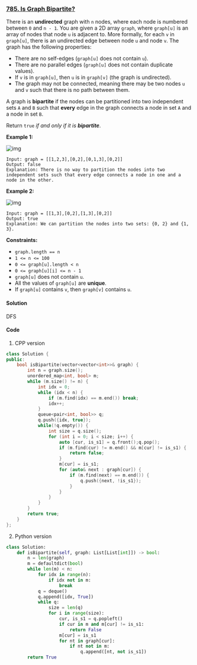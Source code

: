 ### [785. Is Graph Bipartite?](https://leetcode.com/problems/is-graph-bipartite/)

There is an **undirected** graph with `n` nodes, where each node is numbered between `0` and `n - 1`. You are given a 2D array `graph`, where `graph[u]` is an array of nodes that node `u` is adjacent to. More formally, for each `v` in `graph[u]`, there is an undirected edge between node `u` and node `v`. The graph has the following properties:

- There are no self-edges (`graph[u]` does not contain `u`).
- There are no parallel edges (`graph[u]` does not contain duplicate values).
- If `v` is in `graph[u]`, then `u` is in `graph[v]` (the graph is undirected).
- The graph may not be connected, meaning there may be two nodes `u` and `v` such that there is no path between them.

A graph is **bipartite** if the nodes can be partitioned into two independent sets `A` and `B` such that **every** edge in the graph connects a node in set `A` and a node in set `B`.

Return `true` *if and only if it is **bipartite***.

 

**Example 1:**

![img](https://assets.leetcode.com/uploads/2020/10/21/bi2.jpg)

```
Input: graph = [[1,2,3],[0,2],[0,1,3],[0,2]]
Output: false
Explanation: There is no way to partition the nodes into two independent sets such that every edge connects a node in one and a node in the other.
```

**Example 2:**

![img](https://assets.leetcode.com/uploads/2020/10/21/bi1.jpg)

```
Input: graph = [[1,3],[0,2],[1,3],[0,2]]
Output: true
Explanation: We can partition the nodes into two sets: {0, 2} and {1, 3}.
```

 

**Constraints:**

- `graph.length == n`
- `1 <= n <= 100`
- `0 <= graph[u].length < n`
- `0 <= graph[u][i] <= n - 1`
- `graph[u]` does not contain `u`.
- All the values of `graph[u]` are **unique**.
- If `graph[u]` contains `v`, then `graph[v]` contains `u`.

#### Solution

DFS

#### Code

1. CPP version

```c++
class Solution {
public:
    bool isBipartite(vector<vector<int>>& graph) {
        int n = graph.size();
        unordered_map<int, bool> m;
        while (m.size() != n) {
            int idx = 0;
            while (idx < n) {
                if (m.find(idx) == m.end()) break;
                idx++;
            }
            queue<pair<int, bool>> q;
            q.push({idx, true});
            while(!q.empty()) {
                int size = q.size();
                for (int i = 0; i < size; i++) {
                    auto [cur, is_s1] = q.front();q.pop();
                    if (m.find(cur) != m.end() && m[cur] != is_s1) {
                        return false;
                    }
                    m[cur] = is_s1;
                    for (auto& next : graph[cur]) {
                        if (m.find(next) == m.end()) {
                            q.push({next, !is_s1});
                        }
                    }
                }
            }
        } 
        return true;
    }
};
```

2. Python version

```python
class Solution:
    def isBipartite(self, graph: List[List[int]]) -> bool:
        n = len(graph)
        m = defaultdict(bool)
        while len(m) < n:
            for idx in range(n):
                if idx not in m:
                    break
            q = deque()
            q.append([idx, True])
            while q:
                size = len(q)
                for i in range(size):
                    cur, is_s1 = q.popleft()
                    if cur in m and m[cur] != is_s1:
                        return False
                    m[cur] = is_s1
                    for nt in graph[cur]:
                        if nt not in m:
                            q.append([nt, not is_s1])
        return True
```



